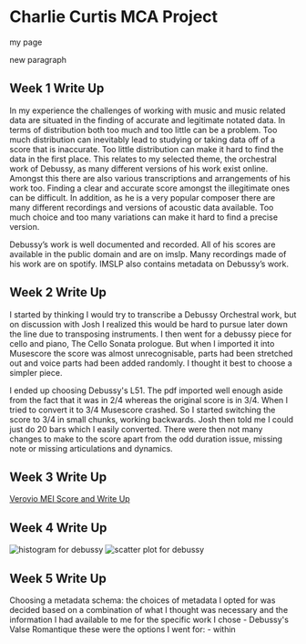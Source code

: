 # Charlie Curtis MCA Project
my page

new paragraph 

## Week 1 Write Up

In my experience the challenges of working with music and music related data are situated in the finding of accurate and legitimate notated data. In terms of distribution both too much and too little can be a problem. Too much distribution can inevitably lead to studying or taking data off of a score that is inaccurate. Too little distribution can make it hard to find the data in the first place. This relates to my selected theme, the orchestral work of Debussy, as many different versions of his work exist online. Amongst this there are also various transcriptions and arrangements of his work too. Finding a clear and accurate score amongst the illegitimate ones can be difficult. In addition, as he is a very popular composer there are many different recordings and versions of acoustic data available. Too much choice and too many variations can make it hard to find a precise version. 

Debussy’s work is well documented and recorded. All of his scores are available in the public domain and are on imslp. Many recordings made of his work are on spotify. IMSLP also contains metadata on Debussy’s work.

## Week 2 Write Up

I started by thinking I would try to transcribe a Debussy Orchestral work, but on discussion with Josh I realized this would be hard to pursue later down the line due to transposing instruments. I then went for a debussy piece for cello and piano, The Cello Sonata prologue. But when I imported it into Musescore the score was almost unrecognisable, parts had been stretched out and voice parts had been added randomly. I thought it best to choose a simpler piece.

I ended up choosing Debussy's L51. The pdf imported well enough aside from the fact that it was in 2/4 whereas the original score is in 3/4. When I tried to convert it to 3/4 Musescore crashed. So I started switching the score to 3/4 in small chunks, working backwards. Josh then told me I could just do 20 bars which I easily converted. There were then not many changes to make to the score apart from the odd duration issue, missing note or missing articulations and dynamics. 

## Week 3 Write Up

[Verovio MEI Score and Write Up](https://charlietfc.github.io/MCA-2022/verovio.html)

## Week 4 Write Up

 
<img width="369" alt="histogram for debussy" src="https://user-images.githubusercontent.com/113994507/195602256-ff9070e3-96fd-445e-98b6-5375b3e1f49b.png">

<img width="369" alt="scatter plot for debussy" src="https://user-images.githubusercontent.com/113994507/195602276-5b370930-0f54-4eba-b64c-b0f761c14903.png">

## Week 5 Write Up

Choosing a metadata schema: the choices of metadata I opted for was decided based on a combination of what I thought was necessary and the information I had available to me for the specific work I chose - Debussy's Valse Romantique 
these were the options I went for:
<styleName> - within <title>, indicates genre
<respStmt> - to give my name as having encoded the file 
<distributor> - within the <pubStmt> - gives describition of English distributor of French publishing
<publisher> - gave French publisher
<address> - address of French publisher
<notesStmt> - to give information on licensing data 

## Week 8 Write Up

Waveform and Spectrogram for Valse Romantique, L. 71
 
 ![image](valse_waveform.png)
 
 ![image](valse_spectrogram.png)
 
Waveform and Spectrogram for Images I, L110: III. Mouvement 
 
 ![image](mouvement_waveform.png)
 
 ![image](mouvement_spectrogram.png)
 
### Waveform and Spectrogram for Danse Bohémienne, L. 9
 
 ![image](bohemienne_waveform.png)
 
 ![image](bohemienne_spectrogram.png)
 
 
 
 
 
 
